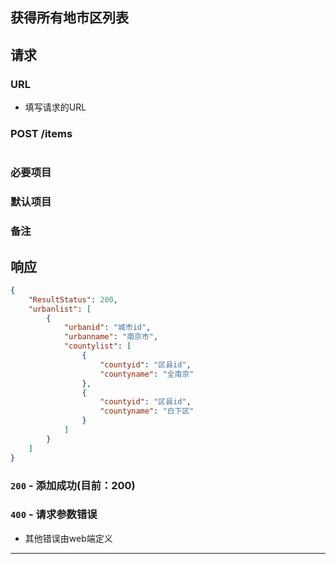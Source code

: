 ## 获得所有地市区列表
## 请求
### URL

+ 填写请求的URL

### POST /items

```json
```
### 必要项目

### 默认项目

### 备注

## 响应

```json
{
    "ResultStatus": 200,
    "urbanlist": [
        {
            "urbanid": "城市id",
            "urbanname": "南京市",
            "countylist": [
                {
                    "countyid": "区县id",
                    "countyname": "全南京"
                },
                {
                    "countyid": "区县id",
                    "countyname": "白下区"
                }
            ]
        }
    ]
}
```

### `200` - 添加成功(目前：200)


### `400` - 请求参数错误
+ 其他错误由web端定义

********************
